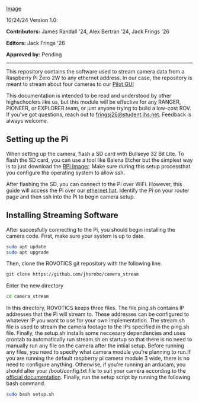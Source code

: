 [Image](./img/logo.png)

10/24/24 Version 1.0:

**Contributors:** James Randall '24, Alex Bertran '24, Jack Frings '26

**Editors:** Jack Frings '26

**Approved by:** Pending

---
This repository contains the software used to stream camera data from a Raspberry Pi Zero 2W to any ethernet address. In our case, the repository is meant to stream about four cameras to our [Pilot GUI](https://github.com/jhsrobo/pilot_gui)

This documentation is intended to be read and understood by other highschoolers like us, but this module will be effective for any RANGER, PIONEER, or EXPLORER team, or just anyone trying to build a low-cost ROV. If you've got questions, reach out to fringsj26@student.jhs.net. Feedback is always welcome.

## Setting up the Pi
When setting up the camera, flash a SD card with Bullseye 32 Bit Lite. To flash the SD card, you can use a tool like Balena Etcher but the simplest way is to just download the [RPi Imager](https://www.raspberrypi.com/software/). Make sure during this setup processthat you configure the operating system to allow ssh. 

After flashing the SD, you can connect to the Pi over WiFi. However, this guide will access the Pi over our [ethernet hat](https://www.waveshare.com/eth-usb-hub-hat-b.htm). Identify the Pi on your router page and then ssh into the Pi to begin camera setup.

## Installing Streaming Software
After succesfully connecting to the Pi, you should begin installing the camera code. First, make sure your system is up to date. 
~~~bash
sudo apt update
sudo apt upgrade
~~~
Then, clone the ROVOTICS git repository with the following line.
~~~bash
git clone https://github.com/jhsrobo/camera_stream
~~~
Enter the new directory
~~~bash
cd camera_stream
~~~
In this directory, ROVOTICS keeps three files.
The file ping.sh contains IP addresses that the Pi will stream to. These addresses can be configured to whatever IP you want to use for your own implementation. 
The stream.sh file is used to stream the camera footage to the IPs specified in the ping.sh file. 
Finally, the setup.sh installs some neccesary dependencies and uses crontab to automatically run stream.sh on startup so that there is no need to manually run any file on the camera after the intiial setup. 
Before running any files, you need to specify what camera module you're planning to run.If you are running the default raspberry pi camera module 3 wide, there is no need to configure anything. Otherwise, if you're running an arducam, you should alter your /boot/config.txt file to suit your camera according to the [official documentation](https://docs.arducam.com/Raspberry-Pi-Camera/Native-camera/5MP-OV5647/#selection-guide).
Finally, run the setup script by running the following bash command.
~~~bash
sudo bash setup.sh
~~~
